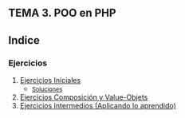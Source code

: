 ## TEMA 3. POO en PHP

## Indice


### Ejercicios 

1. [Ejercicios Iniciales](./EC/03.1_POO.md)
   - <small>[Soluciones](./EC_soluciones/01/)</small>
2. [Ejercicios Composición y Value-Objets](./EC/03.2_POO.md)    
3. [Ejercicios Intermedios (Aplicando lo aprendido)](./EC/03.3_POO.md)

